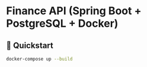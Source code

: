 
# Finance API (Spring Boot + PostgreSQL + Docker)

## 🚀 Quickstart
```bash
docker-compose up --build